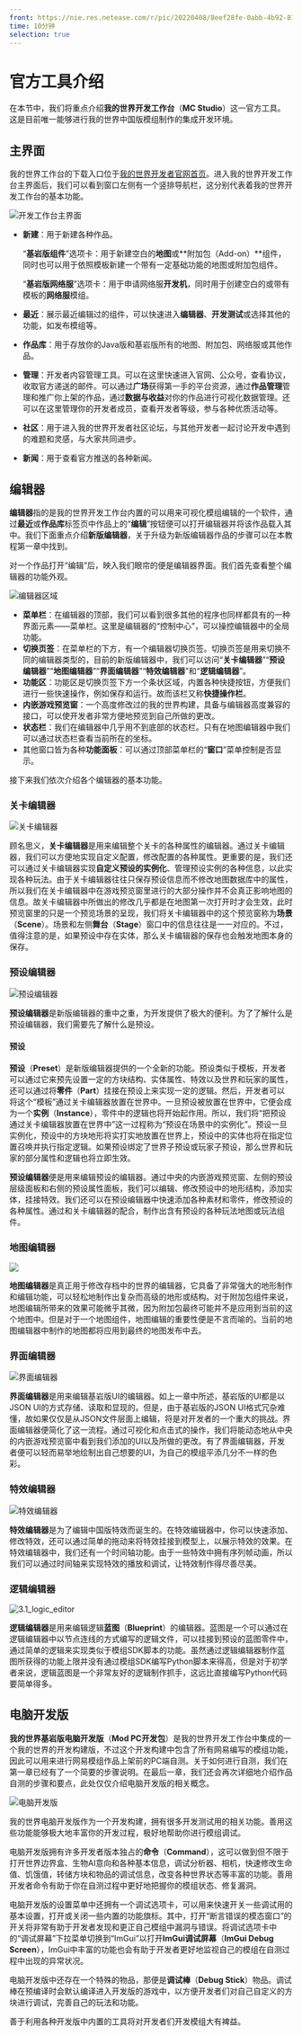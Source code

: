 ```yaml
---
front: https://nie.res.netease.com/r/pic/20220408/8eef28fe-0abb-4b92-819b-0a3bcc64b1fc.png
time: 10分钟
selection: true
---
```


# 官方工具介绍

在本节中，我们将重点介绍**我的世界开发工作台**（**MC Studio**）这一官方工具。这是目前唯一能够进行我的世界中国版模组制作的集成开发环境。

## 主界面

我的世界工作台的下载入口位于[我的世界开发者官网首页](https://mc.163.com/dev/index.html)。进入我的世界开发工作台主界面后，我们可以看到窗口左侧有一个竖排导航栏，这分别代表着我的世界开发工作台的基本功能。

![开发工作台主界面](./images/3.1_mc_studio_new_screen.png)

- **新建**：用于新建各种作品。

  “**基岩版组件**”选项卡：用于新建空白的**地图**或**附加包（Add-on）**组件，同时也可以用于依照模板新建一个带有一定基础功能的地图或附加包组件。

  “**基岩版网络服**”选项卡：用于申请网络服**开发机**，同时用于创建空白的或带有模板的**网络服**模组。

- **最近**：展示最近编辑过的组件，可以快速进入**编辑器**、**开发测试**或选择其他的功能，如发布模组等。

- **作品库**：用于存放你的Java版和基岩版所有的地图、附加包、网络服或其他作品。

- **管理**：开发者内容管理工具。可以在这里快速进入官网、公众号，查看协议，收取官方递送的邮件。可以通过**广场**获得第一手的平台资源，通过**作品管理**管理和推广你上架的作品，通过**数据与收益**对你的作品进行可视化数据管理。还可以在这里管理你的开发者成员，查看开发者等级，参与各种优质活动等。

- **社区**：用于进入我的世界开发者社区论坛，与其他开发者一起讨论开发中遇到的难题和灵感，与大家共同进步。

- **新闻**：用于查看官方推送的各种新闻。

## 编辑器

**编辑器**指的是我的世界开发工作台内置的可以用来可视化模组编辑的一个软件，通过**最近**或**作品库**标签页中作品上的“**编辑**”按钮便可以打开编辑器并将该作品载入其中。我们下面重点介绍**新版编辑器**，关于升级为新版编辑器作品的步骤可以在本教程第一章中找到。

对一个作品打开“编辑”后，映入我们眼帘的便是编辑器界面。我们首先查看整个编辑器的功能外观。

![编辑器区域](./images/3.1_level_editor_desc.png)

- **菜单栏**：在编辑器的顶部，我们可以看到很多其他的程序也同样都具有的一种界面元素——菜单栏。这里是编辑器的“控制中心”，可以操控编辑器中的全局功能。
- **切换页签**：在菜单栏的下方，有一个编辑器切换页签。切换页签是用来切换不同的编辑器类型的，目前的新版编辑器中，我们可以访问“**关卡编辑器**”“**预设编辑器**”“**地图编辑器**”“**界面编辑器**”“**特效编辑器**”和“**逻辑编辑器**”。
- **功能区**：功能区是切换页签下方一个条状区域，内置各种快捷按钮，方便我们进行一些快速操作，例如保存和运行。故而该栏又称**快捷操作栏**。
- **内嵌游戏预览窗**：一个高度修改过的我的世界构建，具备与编辑器高度兼容的接口，可以使开发者非常方便地预览到自己所做的更改。
- **状态栏**：我们在编辑器中几乎用不到底部的状态栏。只有在地图编辑器中我们可以通过状态栏查看当前所在的坐标。
- 其他窗口皆为各种**功能面板**：可以通过顶部菜单栏的“**窗口**”菜单控制是否显示。

接下来我们依次介绍各个编辑器的基本功能。

### 关卡编辑器

![关卡编辑器](./images/3.1_level_editor.png)

顾名思义，**关卡编辑器**是用来编辑整个关卡的各种属性的编辑器。通过关卡编辑器，我们可以方便地实现自定义配置，修改配置的各种属性。更重要的是，我们还可以通过关卡编辑器实现**自定义预设的实例化**、管理预设实例的各种信息，以此实现各种玩法。由于关卡编辑器往往只保存预设信息而不修改地图数据库中的属性，所以我们在关卡编辑器中在游戏预览窗里进行的大部分操作并不会真正影响地图的信息。故关卡编辑器中所做出的修改几乎都是在地图第一次打开时才会生效，此时预览窗里的只是一个预览场景的呈现，我们将关卡编辑器中的这个预览窗称为**场景**（**Scene**）。场景和左侧**舞台**（**Stage**）窗口中的信息往往是一一对应的。不过，值得注意的是，如果预设中存在实体，那么关卡编辑器的保存也会触发地图本身的保存。

### 预设编辑器

![预设编辑器](./images/3.1_preset_editor.png)

**预设编辑器**是新版编辑器的重中之重，为开发提供了极大的便利。为了了解什么是预设编辑器，我们需要先了解什么是预设。

#### 预设

**预设**（**Preset**）是新版编辑器提供的一个全新的功能。预设类似于模板，开发者可以通过它来预先设置一定的方块结构、实体属性、特效以及世界和玩家的属性，还可以通过将**零件**（**Part**）挂接在预设上来实现一定的逻辑。然后，开发者可以将这个“模板”通过关卡编辑器放置在世界中。一旦预设被放置在世界中，它便会成为一个**实例**（**Instance**），零件中的逻辑也将开始起作用。所以，我们将“把预设通过关卡编辑器放置在世界中”这一过程称为“预设在场景中的实例化”。预设一旦实例化，预设中的方块地形将实打实地放置在世界上，预设中的实体也将在指定位置召唤并执行指定逻辑。如果预设绑定了世界子预设或玩家子预设，那么世界和玩家的部分属性和逻辑也将立即生效。

**预设编辑器**便是用来编辑预设的编辑器。通过中央的内嵌游戏预览窗、左侧的预设层级面板和右侧的预设属性面板，我们可以编辑、修改预设中的地形结构，添加实体，挂接特效。我们还可以在预设编辑器中快速添加各种素材和零件，修改预设的各种属性。通过和关卡编辑器的配合，制作出含有预设的各种玩法地图或玩法组件。

### 地图编辑器

![](./images/3.1_map_editor.png)

**地图编辑器**是真正用于修改存档中的世界的编辑器，它具备了非常强大的地形制作和编辑功能，可以轻松地制作出复杂而高级的地形或结构。对于附加包组件来说，地图编辑所带来的效果可能微乎其微，因为附加包最终可能并不是应用到当前的这个地图中。但是对于一个地图组件，地图编辑的重要性便是不言而喻的。当前的地图编辑器中制作的地图都将应用到最终的地图发布中去。

### 界面编辑器

![界面编辑器](./images/3.1_interface_editor.png)

**界面编辑器**是用来编辑基岩版UI的编辑器。如上一章中所述，基岩版的UI都是以JSON UI的方式存储、读取和显现的。但是，由于基岩版的JSON UI格式冗杂难懂，故如果仅仅是从JSON文件层面上编辑，将是对开发者的一个重大的挑战。界面编辑器便简化了这一流程。通过可视化和点击式的操作，我们将能动态地从中央的内嵌游戏预览窗中看到我们添加的UI以及所做的更改。有了界面编辑器，开发者便可以轻而易举地绘制出自己想要的UI，为自己的模组平添几分不一样的色彩。

### 特效编辑器

![特效编辑器](./images/3.1_effect_editor.png)

**特效编辑器**是为了编辑中国版特效而诞生的。在特效编辑器中，你可以快速添加、修改特效，还可以通过简单的拖动来将特效挂接到模型上，以展示特效的效果。在特效编辑器中，我们还有一个时间轴功能。由于一些特效中拥有序列帧动画，所以我们可以通过时间轴来实现特效的播放和调试，让特效制作得尽善尽美。

### 逻辑编辑器

![3.1_logic_editor](./images/3.1_logic_editor.png)

**逻辑编辑器**是用来编辑逻辑**蓝图**（**Blueprint**）的编辑器。蓝图是一个可以通过在逻辑编辑器中以节点连线的方式编写的逻辑文件，可以挂接到预设的蓝图零件中，通过简单的逻辑来实现类似于模组SDK脚本的功能。虽然通过逻辑编辑器制作蓝图所获得的功能上限并没有通过模组SDK编写Python脚本来得高，但是对于初学者来说，逻辑蓝图是一个非常友好的逻辑制作抓手，这远比直接编写Python代码要简单得多。

## 电脑开发版

**我的世界基岩版电脑开发版**（**Mod PC开发包**）是我的世界开发工作台中集成的一个我的世界的开发构建版，不过这个开发构建中包含了所有网易编写的模组功能，因此可以用来进行网易模组作品上架前的PC端自测。关于如何进行自测，我们在第一章已经有了一个简要的步骤说明。在最后一章，我们还会再次详细地介绍作品自测的步骤和要点，此处仅仅介绍电脑开发版的相关概念。

![电脑开发版](./images/3.1_modpc.png)

我的世界电脑开发版作为一个开发构建，拥有很多开发测试用的相关功能。善用这些功能能够极大地丰富你的开发过程，极好地帮助你进行模组调试。

电脑开发版拥有许多开发者版本独占的**命令**（**Command**），这可以做到但不限于打开世界边界盒、生物AI意向和各种基本信息，调试分析器、相机，快速修改生命值、饥饿值，转储方块和物品的调试信息，改变各种世界状态等丰富的功能。善用开发者命令有助于你在自测过程中更好地把握你的模组状态、修复漏洞。

电脑开发版的设置菜单中还拥有一个调试选项卡，可以用来快速开关一些调试用的基本设置，打开或关闭一些内置的功能旗标。其中，打开“断言错误的模态窗口”的开关将非常有助于开发者发现和更正自己模组中漏洞与错误。将调试选项卡中的“调试屏幕”下拉菜单切换到“ImGui”以打开**ImGui调试屏幕**（**ImGui Debug Screen**），ImGui中丰富的功能也会有助于开发者更好地监视自己的模组在自测过程中出现的异常状况。

电脑开发版中还存在一个特殊的物品，那便是**调试棒**（**Debug Stick**）物品。调试棒在预编译时会默认编译进入开发版的游戏中，以方便开发者们对自己自定义的方块进行调试，完善自己的玩法和功能。

善于利用各种开发版中内置的工具将对开发者们开发模组大有裨益。